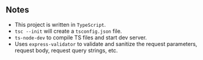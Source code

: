 ## Notes

- This project is written in `TypeScript`.
- `tsc --init` will create a `tsconfig.json` file.
- `ts-node-dev` to compile TS files and start dev server.
- Uses `express-validator` to validate and sanitize the request parameters, request body, request query strings, etc.
